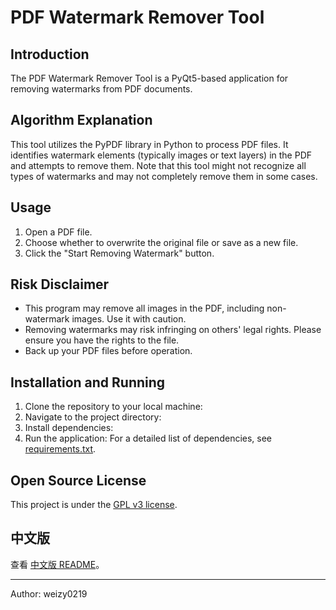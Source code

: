 # PDF Watermark Remover Tool

## Introduction
The PDF Watermark Remover Tool is a PyQt5-based application for removing watermarks from PDF documents.

## Algorithm Explanation
This tool utilizes the PyPDF library in Python to process PDF files. It identifies watermark elements (typically images or text layers) in the PDF and attempts to remove them. Note that this tool might not recognize all types of watermarks and may not completely remove them in some cases.

## Usage
1. Open a PDF file.
2. Choose whether to overwrite the original file or save as a new file.
3. Click the "Start Removing Watermark" button.

## Risk Disclaimer
- This program may remove all images in the PDF, including non-watermark images. Use it with caution.
- Removing watermarks may risk infringing on others' legal rights. Please ensure you have the rights to the file.
- Back up your PDF files before operation.

## Installation and Running
1. Clone the repository to your local machine:
2. Navigate to the project directory:
3. Install dependencies:
4. Run the application:
For a detailed list of dependencies, see [requirements.txt](./requirements.txt).

## Open Source License
This project is under the [GPL v3 license](LICENSE).

## 中文版
查看 [中文版 README](README_CN.md)。

---

Author: weizy0219
